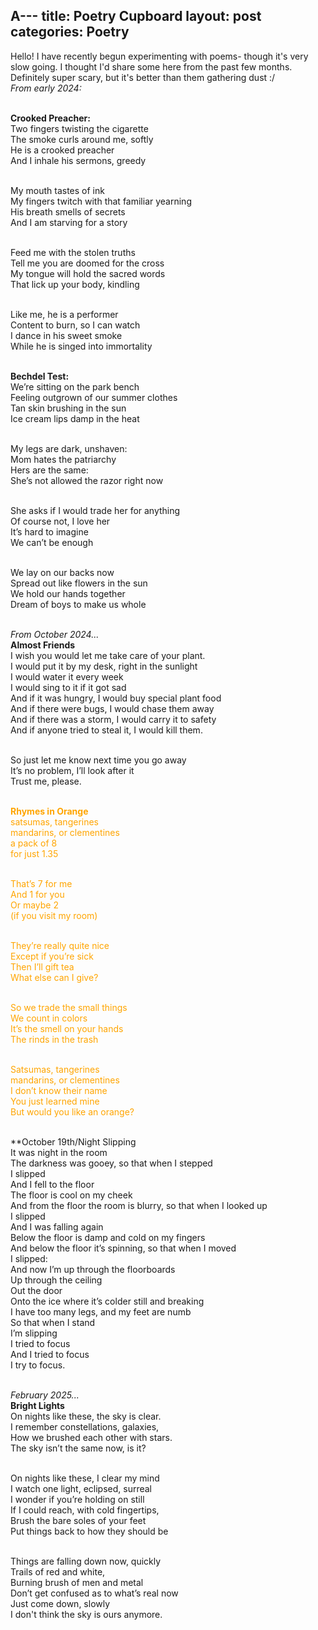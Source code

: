 A---
title: Poetry Cupboard
layout: post
categories: Poetry
---

Hello! I have recently begun experimenting with poems- though it's very slow going. I thought I'd share some here from the past few months. Definitely super scary, but it's better than them gathering dust :/
<br>*From early 2024:*

<br>**Crooked Preacher:**
<br>Two fingers twisting the cigarette
<br>The smoke curls around me, softly
<br>He is a crooked preacher
<br>And I inhale his sermons, greedy 

<br>My mouth tastes of ink
<br>My fingers twitch with that familiar yearning
<br>His breath smells of secrets
<br>And I am starving for a story

<br>Feed me with the stolen truths
<br>Tell me you are doomed for the cross
<br>My tongue will hold the sacred words
<br>That lick up your body, kindling

<br>Like me, he is a performer
<br>Content to burn, so I can watch
<br>I dance in his sweet smoke
<br>While he is singed into immortality

<br>**Bechdel Test:**
<br>We’re sitting on the park bench
<br>Feeling outgrown of our summer clothes
<br>Tan skin brushing in the sun
<br>Ice cream lips damp in the heat

<br>My legs are dark, unshaven:
<br>Mom hates the patriarchy
<br>Hers are the same:
<br>She’s not allowed the razor right now

<br>She asks if I would trade her for anything
<br>Of course not, I love her
<br>It’s hard to imagine
<br>We can’t be enough

<br>We lay on our backs now
<br>Spread out like flowers in the sun
<br>We hold our hands together
<br>Dream of boys to make us whole

<br>*From October 2024...*
<br>**Almost Friends**
<br>I wish you would let me take care of your plant.
<br>I would put it by my desk, right in the sunlight
<br>I would water it every week
<br>I would sing to it if it got sad
<br>And if it was hungry, I would buy special plant food
<br>And if there were bugs, I would chase them away
<br>And if there was a storm, I would carry it to safety
<br>And if anyone tried to steal it, I would kill them.

<br>So just let me know next time you go away
<br>It’s no problem, I’ll look after it
<br>Trust me, please.

<font color="orange"><br>**Rhymes in Orange**
<br>satsumas, tangerines
<br>mandarins, or clementines
<br>a pack of 8 
<br>for just 1.35

<br>That’s 7 for me
<br>And 1 for you
<br>Or maybe 2
<br>(if you visit my room)

<br>They’re really quite nice
<br>Except if you’re sick
<br>Then I’ll gift tea
<br>What else can I give?

<br>So we trade the small things
<br>We count in colors
<br>It’s the smell on your hands
<br>The rinds in the trash

<br>Satsumas, tangerines
<br>mandarins, or clementines
<br>I don’t know their name
<br>You just learned mine
<br>But would you like an orange?
</font>

<br>**October 19th/Night Slipping
<br>It was night in the room
<br>The darkness was gooey, so that when I stepped
<br>I slipped
<br>And I fell to the floor
<br>The floor is cool on my cheek
<br>And from the floor the room is blurry, so that when I looked up
<br>I slipped
<br>And I was falling again
<br>Below the floor is damp and cold on my fingers
<br>And below the floor it’s spinning, so that when I moved
<br>I slipped:
<br>And now I’m up through the floorboards
<br>Up through the ceiling
<br>Out the door
<br>Onto the ice where it’s colder still and breaking
<br>I have too many legs, and my feet are numb
<br>So that when I stand
<br>I’m slipping
<br>I tried to focus
<br>And I tried to focus
<br>I try to focus.

<br>*February 2025...*
<br>**Bright Lights**
<br>On nights like these, the sky is clear.
<br>I remember constellations, galaxies,
<br>How we brushed each other with stars.
<br>The sky isn’t the same now, is it?

<br>On nights like these, I clear my mind
<br>I watch one light, eclipsed, surreal
<br>I wonder if you’re holding on still
<br>If I could reach, with cold fingertips,
<br>Brush the bare soles of your feet
<br>Put things back to how they should be

<br>Things are falling down now, quickly
<br>Trails of red and white,
<br>Burning brush of men and metal
<br>Don’t get confused as to what’s real now
<br>Just come down, slowly
<br>I don't think the sky is ours anymore.






